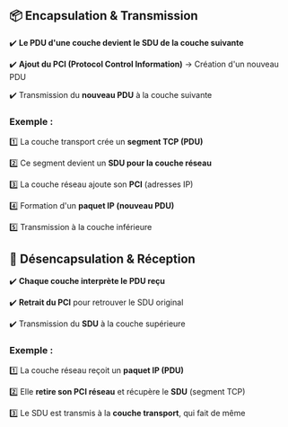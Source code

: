 ## **📦 Encapsulation & Transmission**

✔️ **Le PDU d'une couche devient le SDU de la couche suivante**

✔️ **Ajout du PCI (Protocol Control Information)** → Création d'un nouveau PDU

✔️ Transmission du **nouveau PDU** à la couche suivante

### **Exemple :**

1️⃣ La couche transport crée un **segment TCP (PDU)**

2️⃣ Ce segment devient un **SDU pour la couche réseau**

3️⃣ La couche réseau ajoute son **PCI** (adresses IP)

4️⃣ Formation d'un **paquet IP (nouveau PDU)**

5️⃣ Transmission à la couche inférieure



## **🔁 Désencapsulation & Réception**

✔️ **Chaque couche interprète le PDU reçu**

✔️ **Retrait du PCI** pour retrouver le SDU original

✔️ Transmission du **SDU** à la couche supérieure

### **Exemple :**

1️⃣ La couche réseau reçoit un **paquet IP (PDU)**

2️⃣ Elle **retire son PCI réseau** et récupère le **SDU** (segment TCP)

3️⃣ Le SDU est transmis à la **couche transport**, qui fait de même

